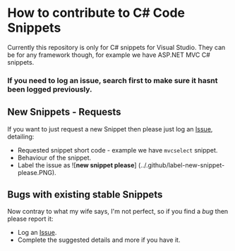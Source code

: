 # How to contribute to C# Code Snippets

Currently this repository is only for C# snippets for Visual Studio. They can be for any framework though, for example we have ASP.NET MVC C# snippets.

### If you need to log an issue, search first to make sure it hasnt been logged previously.

## New Snippets - Requests

If you want to just request a new Snippet then please just log an [Issue](https://github.com/garfbradaz/csharp-codesnippets/issues/new), detailing:

- Requested snippet short code - example we have `mvcselect` snippet. 
- Behaviour of the snippet.
- Label the issue as ![**new snippet please**] (../.github/label-new-snippet-please.PNG).

## Bugs with existing stable Snippets

Now contray to what my wife says, I'm not perfect, so if you find a *bug* then please report it:

- Log an [Issue](https://github.com/garfbradaz/csharp-codesnippets/issues/new).
- Complete the suggested details and more if you have it.



